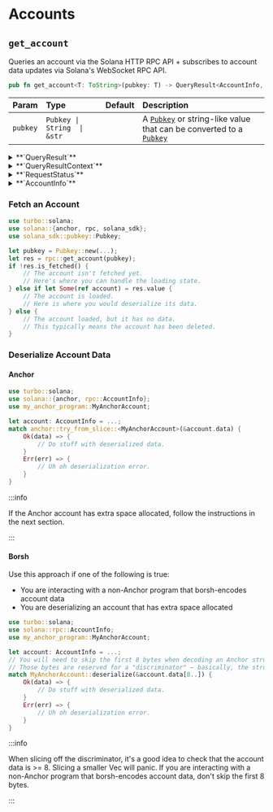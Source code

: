# Accounts

## `get_account`

Queries an account via the Solana HTTP RPC API + subscribes to account data updates via Solana's WebSocket RPC API.

```rust title="turbo::solana::rpc"
pub fn get_account<T: ToString>(pubkey: T) -> QueryResult<AccountInfo, String>
```

| Param    | Type                        | Default | Description                                                                                                                                                                                                             |
| :------- | :-------------------------- | :------ | :---------------------------------------------------------------------------------------------------------------------------------------------------------------------------------------------------------------------- |
| `pubkey` | `Pubkey \| String  \| &str` |         | A [`Pubkey`](https://docs.rs/solana-sdk/latest/solana_sdk/pubkey/struct.Pubkey.html) or string-like value that can be converted to a [`Pubkey`](https://docs.rs/solana-sdk/latest/solana_sdk/pubkey/struct.Pubkey.html) |

<details>
<summary>**`QueryResult`**</summary>

```rust title="turbo::solana::rpc"
// Structure representing the result of a query to the Solana network
#[derive(Debug, Clone, BorshSerialize, BorshDeserialize)]
pub struct QueryResult<T, E> {
    pub context: QueryResultContext,
    pub status: RequestStatus,
    pub error: Option<E>,
    pub value: Option<T>,
}
```

</details>

<details>
<summary>**`QueryResultContext`**</summary>

```rust title="turbo::solana::rpc"
// Context for a query result, including the slot number
#[derive(Debug, Copy, Clone, BorshSerialize, BorshDeserialize)]
pub struct QueryResultContext {
    pub slot: Option<u64>,
}
```

</details>

<details>
<summary>**`RequestStatus`**</summary>

```rust title="turbo::solana::rpc"
// Enum to represent the status of a request
#[derive(Debug, Copy, Clone, PartialEq, BorshSerialize, BorshDeserialize)]
pub enum RequestStatus {
    Idle,
    Pending,
    Done,
}
```

</details>

<details>
<summary>**`AccountInfo`**</summary>

```rust title="turbo::solana::rpc"
// Account information structure for Solana accounts
#[derive(Debug, Clone, BorshSerialize, BorshDeserialize)]
pub struct AccountInfo {
    pub data: Vec<u8>,
    pub executable: bool,
    pub lamports: u64,
    pub owner: String,
    pub rent_epoch: u64,
    pub space: u32,
}

```

</details>

### Fetch an Account

```rust title="Dependencies"
use turbo::solana;
use solana::{anchor, rpc, solana_sdk};
use solana_sdk::pubkey::Pubkey;
```

```rust title="Usage"
let pubkey = Pubkey::new(...);
let res = rpc::get_account(pubkey);
if !res.is_fetched() {
    // The account isn't fetched yet.
    // Here's where you can handle the loading state.
} else if let Some(ref account) = res.value {
    // The account is loaded.
    // Here is where you would deserialize its data.
} else {
    // The account loaded, but it has no data.
    // This typically means the account has been deleted.
}
```

### Deserialize Account Data

#### Anchor

```rust title="Dependencies"
use turbo::solana;
use solana::{anchor, rpc::AccountInfo};
use my_anchor_program::MyAnchorAccount;
```

```rust title="Usage"
let account: AccountInfo = ...;
match anchor::try_from_slice::<MyAnchorAccount>(&account.data) {
    Ok(data) => {
        // Do stuff with deserialized data.
    }
    Err(err) => {
        // Uh oh deserialization error.
    }
}
```

:::info

If the Anchor account has extra space allocated, follow the instructions in the next section.

:::

#### Borsh

Use this approach if one of the following is true:

- You are interacting with a non-Anchor program that borsh-encodes account data
- You are deserializing an account that has extra space allocated

```rust title="Dependencies"
use turbo::solana;
use solana::rpc::AccountInfo;
use my_anchor_program::MyAnchorAccount;
```

```rust title="Usage"
let account: AccountInfo = ...;
// You will need to skip the first 8 bytes when decoding an Anchor struct.
// Those bytes are reserved for a "discriminator" – basically, the struct's IDL schema identifier.
match MyAnchorAccount::deserialize(&account.data[8..]) {
    Ok(data) => {
        // Do stuff with deserialized data.
    }
    Err(err) => {
        // Uh oh deserialization error.
    }
}
```

:::info

When slicing off the discriminator, it's a good idea to check that the account data is >= 8. Slicing a smaller Vec will panic. If you are interacting with a non-Anchor program that borsh-encodes account data, don't skip the first 8 bytes.

:::
